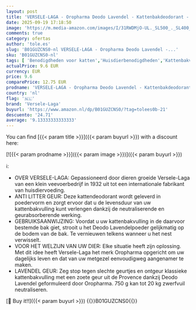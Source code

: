 ```yaml
---
layout: post
title: 'VERSELE-LAGA - Oropharma Deodo Lavendel - Kattenbakdeodorant - Neutraliseert geuren - Lavendelgeur - 750g'
date: 2025-09-19 17:18:50
image: 'https://m.media-amazon.com/images/I/31RWDMjO-UL._SL500_._SL400_.jpg'
comments: true
category: ofertas
author: 'tole.es'
slug: 'B01GUZCNS0-nl VERSELE-LAGA - Oropharma Deodo Lavendel -...'
sku: 'B01GUZCNS0-nl'
tags: [ 'Benodigdheden voor katten','Huisdierbenodigdheden','Kattenbakvulling','Zindelijkheidsproducten voor katten','versele-laga','🇳🇱', ]
actualPrice: 9.6 EUR
currency: EUR
price: 9.6
comparePrice: 12.75 EUR
prodname: 'VERSELE-LAGA - Oropharma Deodo Lavendel - Kattenbakdeodorant - Neutraliseert geuren - Lavendelgeur - 750g'
country: 'nl'
flag: '🇳🇱'
brand: 'Versele-Laga'
buyurl: 'https://www.amazon.nl/dp/B01GUZCNS0/?tag=tolees0b-21'
descuento: '24.71'
average: '9.13333333333333'
---
```


You can find [{{< param title >}}]({{< param buyurl >}}) with a discount here:

[![{{< param prodname >}}]({{< param image >}})]({{< param buyurl >}})

ℹ️:

- OVER VERSELE-LAGA: Gepassioneerd door dieren groeide Versele-Laga van een klein veevoerbedrijf in 1932 uit tot een internationale fabrikant van huisdiervoeding.
- ANTI LITTER GEUR: Deze kattendeodorant wordt geleverd in poedervorm en zorgt ervoor dat u de levensduur van uw kattenbakvulling kunt verlengen dankzij de neutraliserende en geurabsorberende werking.
- GEBRUIKSAANWIJZING: Voordat u uw kattenbakvulling in de daarvoor bestemde bak giet, strooit u het Deodo Lavendelpoeder gelijkmatig op de bodem van de bak. Te vernieuwen telkens wanneer u het nest verwisselt.
- VOOR HET WELZIJN VAN UW DIER: Elke situatie heeft zijn oplossing. Met dit idee heeft Versele-Laga het merk Oropharma opgericht om uw dagelijks leven en dat van uw metgezel eenvoudigweg aangenamer te maken.
- LAVENDEL GEUR: Zeg stop tegen slechte geurtjes en ontgeur klassieke kattenbakvulling met een zoete geur uit de Provence dankzij Deodo Lavendel geformuleerd door Oropharma. 750 g kan tot 20 kg zwerfvuil neutraliseren.

[🛒 Buy it!!]({{< param buyurl >}})
{{<world>}}B01GUZCNS0{{</world>}}
